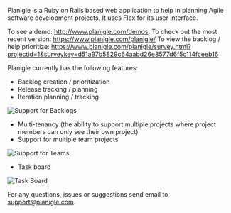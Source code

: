 ﻿Planigle is a Ruby on Rails based web application to help in planning Agile software development projects.  It uses Flex for its user interface.

To see a demo: http://www.planigle.com/demos.
To check out the most recent version: https://www.planigle.com/planigle/
To view the backlog / help prioritize: https://www.planigle.com/planigle/survey.html?projectid=1&surveykey=d51a97b5829c64aabd26e8577d6f5c114fceeb16

Planigle currently has the following features:

*   Backlog creation / prioritization
*   Release tracking / planning
*   Iteration planning / tracking

![Support for Backlogs](http://www.planigle.com/img/stories.png)

*   Multi-tenancy (the ability to support multiple projects where project members can only see their own project)
*   Support for multiple team projects

![Support for Teams](http://www.planigle.com/img/people.png)

*   Task board

![Task Board](http://www.planigle.com/img/TaskBoard.png)

For any questions, issues or suggestions send email to support@planigle.com.